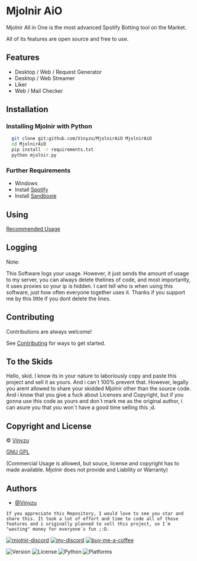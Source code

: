 
# Mjolnir AiO

Mjolnir All in One is the most advanced Spotify Botting tool on the Market.

All of its features are open source and free to use.


## Features

- Desktop / Web / Request Generator
- Desktop / Web Streamer
- Liker
- Web / Mail Checker


## Installation

### Installing Mjolnir with Python

```bash
  git clone git:github.com/Vinyzu/MjolnirAiO MjolnirAiO
  cd MjolnirAiO
  pip install -r requirements.txt
  python mjolnir.py
```

### Further Requirements

- Windows
- Install [Spotify](https://www.spotify.com/download/windows/)
- Install [Sandboxie](https://sandboxie-plus.com/downloads/)

## Using
[Recommended Usage](https://github.com/Vinyzu/MjolnirAiO/blob/main/usages.md)

## Logging

Note:

This Software logs your usage. However, it just sends the amount of usage to my server, you can always delete thelines of code, and most importantly, it uses proxies so your ip is hidden. I cant tell who is when using this software, just how often everyone together uses it. Thanks if you support me by this little if you dont delete the lines. 

## Contributing

Contributions are always welcome!

See [Contributing](https://github.com/Vinyzu/MjolnirAiO/blob/main/contributing.md) for ways to get started.


## To the Skids

Hello, skid. I know its in your nature to laboriously copy and paste this project and sell it as yours. And i can´t 100% prevent that. However, legally you arent allowed to share your skidded Mjolnir other than the source code. And i know that you give a fuck about Licenses and Copyright, but if you gonna use this code as yours and don´t mark me as the original author, i can asure you that you won´t have a good time selling this ;d.

## Copyright and License
© [Vinyzu](https://github.com/Vinyzu/)

[GNU GPL](https://choosealicense.com/licenses/gpl-3.0/)

(Commercial Usage is allowed, but souce, license and copyright has to made available. Mjolnir does not provide and Liability or Warranty)

## Authors

- [@Vinyzu](https://github.com/Vinyzu)

`If you appreciate this Repository, I would love to see you star and share this. It took a lot of effort and time to code all of those features and i originally planned to sell this project, so I´m "wasting" money for everyone´s fun ;:D.`



[![mjolnir-discord](https://img.shields.io/badge/Mjolnir_Discord-000?style=for-the-badge&logo=discord&logoColor=white)](https://discord.gg/NurPCR25uX)
[![my-discord](https://img.shields.io/badge/My_Discord-000?style=for-the-badge&logo=google-chat&logoColor=blue)](https://discordapp.com/users/935224495126487150)
[![buy-me-a-coffee](https://img.shields.io/badge/Buy_Me_A_Coffee-000?style=for-the-badge&logo=ko-fi&logoColor=brown)](https://ko-fi.com/vinyzu)



![Version](https://img.shields.io/badge/Mjolnir-v1.0-blue)
![License](https://img.shields.io/badge/License-GNU%20GPL-green)
![Python](https://img.shields.io/badge/Python-v3.x-lightgrey)
![Platforms](https://img.shields.io/badge/Platform-win--32%20%7C%20win--64-lightgrey)

